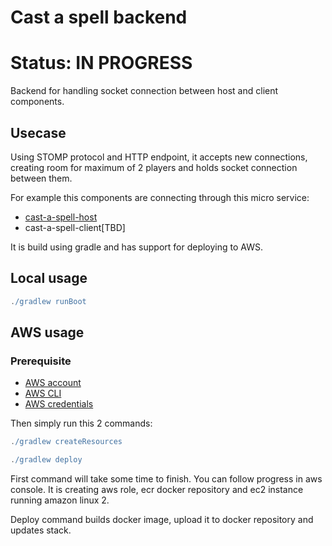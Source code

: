 # Cast a spell backend
# Status: IN PROGRESS
Backend for handling socket connection between host and client components.

## Usecase
Using STOMP protocol and HTTP endpoint, it accepts new connections, creating room for maximum of 2 players and holds
socket connection between them.

For example this components are connecting through this micro service:
 - [cast-a-spell-host][4]
 - cast-a-spell-client[TBD]

It is build using gradle and has support for deploying to AWS.
## Local usage
 ```groovy
 ./gradlew runBoot
 ```
 
 ## AWS usage
 ### Prerequisite
  - [AWS account][2]    
  - [AWS CLI][1]
  - [AWS credentials][3]
 
 Then simply run this 2 commands:
```groovy
./gradlew createResources
```
  
```groovy
./gradlew deploy
```

First command will take some time to finish. You can follow progress in aws console.
It is creating aws role, ecr docker repository and ec2 instance running amazon linux 2.

Deploy command builds docker image, upload it to docker repository and updates stack.
  
  
  
  
  
  
  [1]: http://example.com/"
  [2]: https://aws.amazon.com/"
  [3]: https://docs.aws.amazon.com/sdk-for-java/v1/developer-guide/setup-credentials.html"
  [4]: https://github.com/tmarinkovic/cast-a-spell-host"